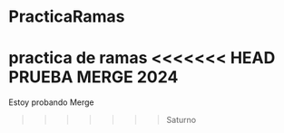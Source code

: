 # PracticaRamas
practica de ramas
<<<<<<< HEAD
**PRUEBA MERGE 2024**
=======

Estoy probando Merge
>>>>>>> Saturno

